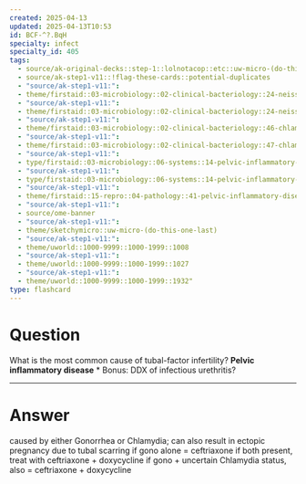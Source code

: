 ```yaml
---
created: 2025-04-13
updated: 2025-04-13T10:53
id: BCF-^?.BqH
specialty: infect
specialty_id: 405
tags:
  - source/ak-original-decks::step-1::lolnotacop::etc::uw-micro-(do-this-one-last)
  - source/ak-step1-v11::!flag-these-cards::potential-duplicates
  - "source/ak-step1-v11:": 
  - theme/firstaid::03-microbiology::02-clinical-bacteriology::24-neisseria
  - "source/ak-step1-v11:": 
  - theme/firstaid::03-microbiology::02-clinical-bacteriology::24-neisseria::neisseria-gonorrhoeae
  - "source/ak-step1-v11:": 
  - theme/firstaid::03-microbiology::02-clinical-bacteriology::46-chlamydiae
  - "source/ak-step1-v11:": 
  - theme/firstaid::03-microbiology::02-clinical-bacteriology::47-chlamydia-trachomatis-serotypes
  - "source/ak-step1-v11:": 
  - type/firstaid::03-microbiology::06-systems::14-pelvic-inflammatory-disease
  - "source/ak-step1-v11:": 
  - type/firstaid::03-microbiology::06-systems::14-pelvic-inflammatory-disease::sketchy
  - "source/ak-step1-v11:": 
  - theme/firstaid::15-repro::04-pathology::41-pelvic-inflammatory-disease::sketchy
  - "source/ak-step1-v11:": 
  - source/ome-banner
  - "source/ak-step1-v11:": 
  - theme/sketchymicro::uw-micro-(do-this-one-last)
  - "source/ak-step1-v11:": 
  - theme/uworld::1000-9999::1000-1999::1008
  - "source/ak-step1-v11:": 
  - theme/uworld::1000-9999::1000-1999::1027
  - "source/ak-step1-v11:": 
  - theme/uworld::1000-9999::1000-1999::1932"
type: flashcard
---
```


# Question
What is the most common cause of tubal-factor infertility?   **Pelvic inflammatory disease**   * Bonus: DDX of infectious urethritis?

---

# Answer
caused by either Gonorrhea or Chlamydia; can also result in ectopic pregnancy due to tubal scarring  if gono alone = ceftriaxone if both present, treat with ceftriaxone + doxycycline if gono + uncertain Chlamydia status, also = ceftriaxone + doxycycline